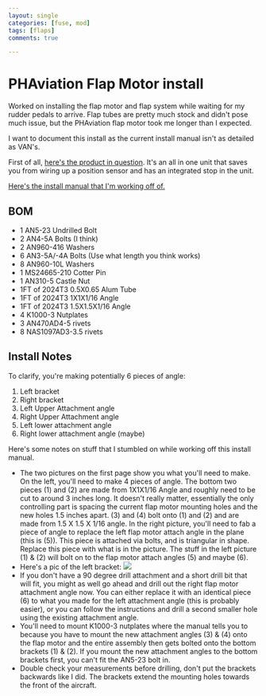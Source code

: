 ```yaml
---
layout: single
categories: [fuse, mod]
tags: [flaps]
comments: true

---
```


# PHAviation Flap Motor install

Worked on installing the flap motor and flap system while waiting for my rudder pedals to arrive. Flap tubes are pretty much stock and didn't pose much issue, but the PHAviation flap motor took me longer than I expected.

I want to document this install as the current install manual isn't as detailed as VAN's.

First of all, [here's the product in question](https://www.phaviation.com/products/product-category/rv-10-14-flap-actuator/). It's an all in one unit that saves you from wiring up a position sensor and has an integrated stop in the unit.

[Here's the install manual that I'm working off of.](/assets/files/flapmotor.pdf)

## BOM
- 1 AN5-23 Undrilled Bolt
- 2 AN4-5A Bolts (I think)
- 2 AN960-416 Washers
- 6 AN3-5A/-4A Bolts (Use what length you think works)
- 8 AN960-10L Washers
- 1 MS24665-210 Cotter Pin
- 1 AN310-5 Castle Nut
- 1FT of 2024T3 0.5X0.65 Alum Tube
- 1FT of 2024T3 1X1X1/16 Angle
- 1FT of 2024T3 1.5X1.5X1/16 Angle
- 4 K1000-3 Nutplates
- 3 AN470AD4-5 rivets
- 8 NAS1097AD3-3.5 rivets

## Install Notes

To clarify, you're making potentially 6 pieces of angle:

1. Left bracket
2. Right bracket
3. Left Upper Attachment angle
4. Right Upper Attachment angle
5. Left lower attachment angle
6. Right lower attachment angle (maybe)

Here's some notes on stuff that I stumbled on while working off this install manual.
- The two pictures on the first page show you what you'll need to make. On the left, you'll need to make 4 pieces of angle. The bottom two pieces (1) and (2) are made from 1X1X1/16 Angle and roughly need to be cut to around 3 inches long. It doesn't really matter, essentially the only controlling part is spacing the current flap motor mounting holes and the new holes 1.5 inches apart. (3) and (4) bolt onto (1) and (2) and are made from 1.5 X 1.5 X 1/16 angle. In the right picture, you'll need to fab a piece of angle to replace the left flap motor attach angle in the plane (this is (5)). This piece is attached via bolts, and is triangular in shape. Replace this piece with what is in the picture. The stuff in the left picture (1) & (2) will bolt on to the flap motor attach angles (5) and maybe (6).
- Here's a pic of the left bracket:
![](/assets/img/leftbracket.jpg)
- If you don't have a 90 degree drill attachment and a short drill bit that will fit, you might as well go ahead and drill out the right flap motor attachment angle now. You can either replace it with an identical piece (6) to what you made for the left attachment angle (this is probably easier), or you can follow the instructions and drill a second smaller hole using the existing attachment angle.
- You'll need to mount K1000-3 nutplates where the manual tells you to because you have to mount the new attachment angles (3) & (4) onto the flap motor and the entire assembly then gets bolted onto the bottom brackets (1) & (2). If you mount the new attachment angles to the bottom brackets first, you can't fit the AN5-23 bolt in.
- Double check your measurements before drilling, don't put the brackets backwards like I did. The brackets extend the mounting holes towards the front of the aircraft.
